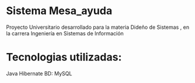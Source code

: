 # Sistema Mesa_ayuda
Proyecto Universitario desarrollado para la materia Dideño de Sistemas , en la carrera Ingeniería en Sistemas de Información

# Tecnologias utilizadas:
Java
Hibernate
BD: MySQL
